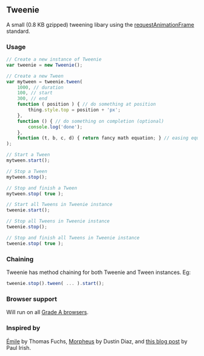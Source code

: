 Tweenie
-------
A small (0.8 KB gzipped) tweening libary using the [requestAnimationFrame](http://webstuff.nfshost.com/anim-timing/Overview.html) standard.

### Usage

``` js
// Create a new instance of Tweenie
var tweenie = new Tweenie();

// Create a new Tween
var mytween = tweenie.tween(
	1000, // duration
	100, // start
	300, // end
	function ( position ) { // do something at position
		thing.style.top = position + 'px';
	},
	function () { // do something on completion (optional)
		console.log('done');
	},
	function (t, b, c, d) { return fancy math equation; } // easing equation (optional)
);

// Start a Tween
mytween.start();

// Stop a Tween
mytween.stop();

// Stop and finish a Tween
mytween.stop( true );

// Start all Tweens in Tweenie instance
tweenie.start();

// Stop all Tweens in Tweenie instance
tweenie.stop();

// Stop and finish all Tweens in Tweenie instance
tweenie.stop( true );
```

### Chaining

Tweenie has method chaining for both Tweenie and Tween instances. Eg:

``` js
tweenie.stop().tween( ... ).start();
```

### Browser support

Will run on all [Grade A browsers](http://yuilibrary.com/yui/environments/).

### Inspired by

[Émile](https://github.com/madrobby/emile/) by Thomas Fuchs, [Morpheus](https://github.com/ded/morpheus/) by Dustin Diaz, and [this blog post](http://paulirish.com/2011/requestanimationframe-for-smart-animating/) by Paul Irish.